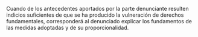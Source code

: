 Cuando de los antecedentes aportados por la parte denunciante resulten indicios suficientes de que se ha producido la vulneración de derechos fundamentales, corresponderá al denunciado explicar los fundamentos de las medidas adoptadas y de su proporcionalidad.